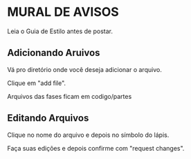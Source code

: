 # MURAL DE AVISOS

Leia o Guia de Estilo antes de postar.

## Adicionando Aruivos

Vá pro diretório onde você deseja adicionar o arquivo.

Clique em "add file".

Arquivos das fases ficam em codigo/partes

## Editando Arquivos

Clique no nome do arquivo e depois no símbolo do lápis.

Faça suas edições e depois confirme com "request changes".
